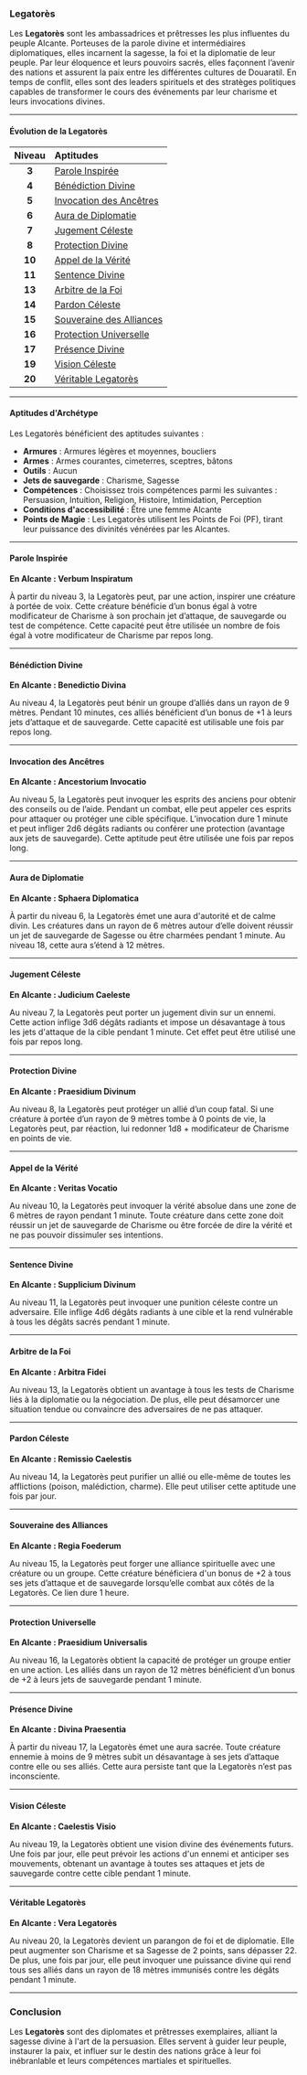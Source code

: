 ### Legatorès 

Les **Legatorès** sont les ambassadrices et prêtresses les plus influentes du peuple Alcante. Porteuses de la parole divine et intermédiaires diplomatiques, elles incarnent la sagesse, la foi et la diplomatie de leur peuple. Par leur éloquence et leurs pouvoirs sacrés, elles façonnent l’avenir des nations et assurent la paix entre les différentes cultures de Douaratil. En temps de conflit, elles sont des leaders spirituels et des stratèges politiques capables de transformer le cours des événements par leur charisme et leurs invocations divines.

---

#### Évolution de la Legatorès

| Niveau  | Aptitudes |
|:-------:|:----------|
| **3**   | [Parole Inspirée](#parole-inspiree) |
| **4**   | [Bénédiction Divine](#benediction-divine) |
| **5**   | [Invocation des Ancêtres](#invocation-des-ancetres) |
| **6**   | [Aura de Diplomatie](#aura-de-diplomatie) |
| **7**   | [Jugement Céleste](#jugement-celeste) |
| **8**   | [Protection Divine](#protection-divine) |
| **10**  | [Appel de la Vérité](#appel-de-la-verite) |
| **11**  | [Sentence Divine](#sentence-divine) |
| **13**  | [Arbitre de la Foi](#arbitre-de-la-foi) |
| **14**  | [Pardon Céleste](#pardon-celeste) |
| **15**  | [Souveraine des Alliances](#souveraine-des-alliances) |
| **16**  | [Protection Universelle](#protection-universelle) |
| **17**  | [Présence Divine](#presence-divine) |
| **19**  | [Vision Céleste](#vision-celeste) |
| **20**  | [Véritable Legatorès](#veritable-legatores) |

---

#### Aptitudes d'Archétype

Les Legatorès bénéficient des aptitudes suivantes :

- **Armures** : Armures légères et moyennes, boucliers
- **Armes** : Armes courantes, cimeterres, sceptres, bâtons
- **Outils** : Aucun
- **Jets de sauvegarde** : Charisme, Sagesse
- **Compétences** : Choisissez trois compétences parmi les suivantes : Persuasion, Intuition, Religion, Histoire, Intimidation, Perception
- **Conditions d'accessibilité** : Être une femme Alcante
- **Points de Magie** : Les Legatorès utilisent les Points de Foi (PF), tirant leur puissance des divinités vénérées par les Alcantes.

---

#### Parole Inspirée
**En Alcante : Verbum Inspiratum**

À partir du niveau 3, la Legatorès peut, par une action, inspirer une créature à portée de voix. Cette créature bénéficie d’un bonus égal à votre modificateur de Charisme à son prochain jet d’attaque, de sauvegarde ou test de compétence. Cette capacité peut être utilisée un nombre de fois égal à votre modificateur de Charisme par repos long.

---

#### Bénédiction Divine
**En Alcante : Benedictio Divina**

Au niveau 4, la Legatorès peut bénir un groupe d’alliés dans un rayon de 9 mètres. Pendant 10 minutes, ces alliés bénéficient d’un bonus de +1 à leurs jets d’attaque et de sauvegarde. Cette capacité est utilisable une fois par repos long.

---

#### Invocation des Ancêtres
**En Alcante : Ancestorium Invocatio**

Au niveau 5, la Legatorès peut invoquer les esprits des anciens pour obtenir des conseils ou de l’aide. Pendant un combat, elle peut appeler ces esprits pour attaquer ou protéger une cible spécifique. L’invocation dure 1 minute et peut infliger 2d6 dégâts radiants ou conférer une protection (avantage aux jets de sauvegarde). Cette aptitude peut être utilisée une fois par repos long.

---

#### Aura de Diplomatie
**En Alcante : Sphaera Diplomatica**

À partir du niveau 6, la Legatorès émet une aura d'autorité et de calme divin. Les créatures dans un rayon de 6 mètres autour d’elle doivent réussir un jet de sauvegarde de Sagesse ou être charmées pendant 1 minute. Au niveau 18, cette aura s’étend à 12 mètres.

---

#### Jugement Céleste
**En Alcante : Judicium Caeleste**

Au niveau 7, la Legatorès peut porter un jugement divin sur un ennemi. Cette action inflige 3d6 dégâts radiants et impose un désavantage à tous les jets d'attaque de la cible pendant 1 minute. Cet effet peut être utilisé une fois par repos long.

---

#### Protection Divine
**En Alcante : Praesidium Divinum**

Au niveau 8, la Legatorès peut protéger un allié d’un coup fatal. Si une créature à portée d’un rayon de 9 mètres tombe à 0 points de vie, la Legatorès peut, par réaction, lui redonner 1d8 + modificateur de Charisme en points de vie.

---

#### Appel de la Vérité
**En Alcante : Veritas Vocatio**

Au niveau 10, la Legatorès peut invoquer la vérité absolue dans une zone de 6 mètres de rayon pendant 1 minute. Toute créature dans cette zone doit réussir un jet de sauvegarde de Charisme ou être forcée de dire la vérité et ne pas pouvoir dissimuler ses intentions.

---

#### Sentence Divine
**En Alcante : Supplicium Divinum**

Au niveau 11, la Legatorès peut invoquer une punition céleste contre un adversaire. Elle inflige 4d6 dégâts radiants à une cible et la rend vulnérable à tous les dégâts sacrés pendant 1 minute.

---

#### Arbitre de la Foi
**En Alcante : Arbitra Fidei**

Au niveau 13, la Legatorès obtient un avantage à tous les tests de Charisme liés à la diplomatie ou la négociation. De plus, elle peut désamorcer une situation tendue ou convaincre des adversaires de ne pas attaquer.

---

#### Pardon Céleste
**En Alcante : Remissio Caelestis**

Au niveau 14, la Legatorès peut purifier un allié ou elle-même de toutes les afflictions (poison, malédiction, charme). Elle peut utiliser cette aptitude une fois par jour.

---

#### Souveraine des Alliances
**En Alcante : Regia Foederum**

Au niveau 15, la Legatorès peut forger une alliance spirituelle avec une créature ou un groupe. Cette créature bénéficiera d'un bonus de +2 à tous ses jets d’attaque et de sauvegarde lorsqu’elle combat aux côtés de la Legatorès. Ce lien dure 1 heure.

---

#### Protection Universelle
**En Alcante : Praesidium Universalis**

Au niveau 16, la Legatorès obtient la capacité de protéger un groupe entier en une action. Les alliés dans un rayon de 12 mètres bénéficient d’un bonus de +2 à leurs jets de sauvegarde pendant 1 minute.

---

#### Présence Divine
**En Alcante : Divina Praesentia**

À partir du niveau 17, la Legatorès émet une aura sacrée. Toute créature ennemie à moins de 9 mètres subit un désavantage à ses jets d’attaque contre elle ou ses alliés. Cette aura persiste tant que la Legatorès n’est pas inconsciente.

---

#### Vision Céleste
**En Alcante : Caelestis Visio**

Au niveau 19, la Legatorès obtient une vision divine des événements futurs. Une fois par jour, elle peut prévoir les actions d'un ennemi et anticiper ses mouvements, obtenant un avantage à toutes ses attaques et jets de sauvegarde contre cette cible pendant 1 minute.

---

#### Véritable Legatorès
**En Alcante : Vera Legatorès**

Au niveau 20, la Legatorès devient un parangon de foi et de diplomatie. Elle peut augmenter son Charisme et sa Sagesse de 2 points, sans dépasser 22. De plus, une fois par jour, elle peut invoquer une puissance divine qui rend tous ses alliés dans un rayon de 18 mètres immunisés contre les dégâts pendant 1 minute.

---

### Conclusion

Les **Legatorès** sont des diplomates et prêtresses exemplaires, alliant la sagesse divine à l'art de la persuasion. Elles servent à guider leur peuple, instaurer la paix, et influer sur le destin des nations grâce à leur foi inébranlable et leurs compétences martiales et spirituelles.